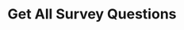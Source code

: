 ---
title: Get All Survey Questions
excerpt: >-
  Retrieves all questions of a specific survey using surveyId or external
  reference ID.
api:
  file: organization-1.json
  operationId: get-survey-questions
deprecated: false
hidden: true
metadata:
  title: ''
  description: ''
  robots: index
next:
  description: ''
---